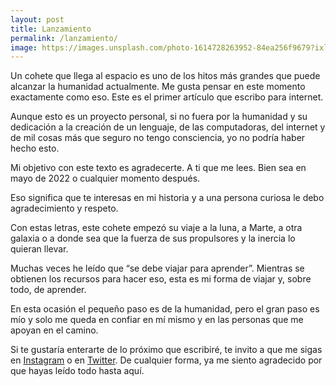 ```yaml
---
layout: post
title: Lanzamiento
permalink: /lanzamiento/
image: https://images.unsplash.com/photo-1614728263952-84ea256f9679?ixlib=rb-1.2.1&ixid=MnwxMjA3fDB8MHxwaG90by1wYWdlfHx8fGVufDB8fHx8&auto=format&fit=crop&w=1008&q=80
---
```

Un cohete que llega al espacio es uno de los hitos más grandes que puede alcanzar la humanidad actualmente. Me gusta pensar en este momento exactamente como eso. Este es el primer artículo que escribo para internet.

Aunque esto es un proyecto personal, si no fuera por la humanidad y su dedicación a la creación de un lenguaje, de las computadoras, del internet y de mil cosas más que seguro no tengo consciencia, yo no podría haber hecho esto.

Mi objetivo con este texto es agradecerte. A ti que me lees. Bien sea en mayo de 2022 o cualquier momento después.

Eso significa que te interesas en mi historia y a una persona curiosa le debo agradecimiento y respeto.

Con estas letras, este cohete empezó su viaje a la luna, a Marte, a otra galaxia o a donde sea que la fuerza de sus propulsores y la inercia lo quieran llevar.

Muchas veces he leído que “se debe viajar para aprender”. Mientras se obtienen los recursos para hacer eso, esta es mi forma de viajar y, sobre todo, de aprender.

En esta ocasión el pequeño paso es de la humanidad, pero el gran paso es mío y solo me queda en confiar en mí mismo y en las personas que me apoyan en el camino.

Si te gustaría enterarte de lo próximo que escribiré, te invito a que me sigas en <a href="https://instagram.com/isaaleonardo" target="_blank">Instagram</a> o en <a href="https://twitter.com/isaaleonardo" target="_blank">Twitter</a>. De cualquier forma, ya me siento agradecido por que hayas leído todo hasta aquí.